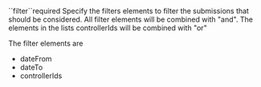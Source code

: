 <tr>
<td>``filter``</td><td>required</td>
<td>
Specify the filters elements to filter the submissions that should be considered.
All filter elements will be combined with "and".  The elements in the lists controllerIds will be combined with "or"

The filter elements are

<ul>
 
<li>
dateFrom
</li>
<li>
dateTo
</li>
<li>
controllerIds
</li>
 
 
</ul> 

</td>
<td>
</td>
<td></td>
</tr>
 